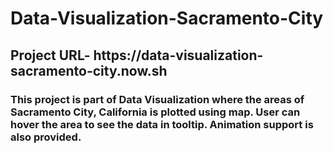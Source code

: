 # Data-Visualization-Sacramento-City
<h2>Project URL- https://data-visualization-sacramento-city.now.sh</h2>
 <h3>This project is part of Data Visualization where the areas of Sacramento City, California is plotted using map. User can hover the area to see the data in tooltip. Animation support is also provided.</h3>
